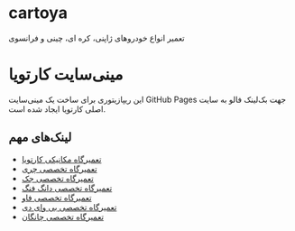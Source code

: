 # cartoya
تعمیر انواع خودروهای ژاپنی، کره ای، چینی و فرانسوی
# مینی‌سایت کارتویا

این ریپازیتوری برای ساخت یک مینی‌سایت GitHub Pages جهت بک‌لینک فالو به سایت اصلی کارتویا ایجاد شده است.

## لینک‌های مهم

- [تعمیرگاه مکانیکی کارتویا](https://cartoya.ir/)
- [تعمیرگاه تخصصی چری](https://cartoya.ir/tamirgahe-chery-tehran/)
- [تعمیرگاه تخصصی جک](https://cartoya.ir/tamirgahe-jac-tehran/)
- [تعمیرگاه تخصصی دانگ فنگ](https://cartoya.ir/%d8%aa%d8%b9%d9%85%db%8c%d8%b1%da%af%d8%a7%d9%87-%d8%aa%d8%ae%d8%b5%d8%b5%db%8c-%d8%af%d8%a7%d9%86%da%af-%d9%81%d9%86%da%af/)
- [تعمیرگاه تخصصی فاو](https://cartoya.ir/tamirgah-faw/)
- [تعمیرگاه تخصصی بی وای دی](https://cartoya.ir/tamirgahe-byd/)
- [تعمیرگاه تخصصی چانگان](https://cartoya.ir/%d8%aa%d8%b9%d9%85%db%8c%d8%b1%da%af%d8%a7%d9%87-%d8%aa%d8%ae%d8%b5%d8%b5%db%8c-%da%86%d8%a7%d9%86%da%af%d8%a7%d9%86/)

